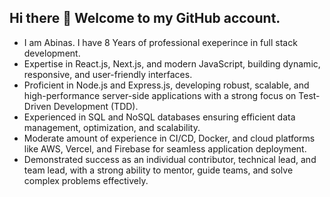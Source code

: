 ## Hi there 👋 Welcome to my GitHub account.

- I am Abinas. I have 8 Years of professional exeperince in full stack development.
- Expertise in React.js, Next.js, and modern JavaScript, building dynamic, responsive, and user-friendly interfaces.
- Proficient in Node.js and Express.js, developing robust, scalable, and high-performance server-side applications with a strong focus on Test-Driven Development (TDD).
- Experienced in SQL and NoSQL databases ensuring efficient data management, optimization, and scalability.
- Moderate amount of experience in CI/CD, Docker, and cloud platforms like AWS, Vercel, and Firebase for seamless application deployment.
- Demonstrated success as an individual contributor, technical lead, and team lead, with a strong ability to mentor, guide teams, and solve complex problems effectively.
<!--
**abinasn/abinasn** is a ✨ _special_ ✨ repository because its `README.md` (this file) appears on your GitHub profile.

Here are some ideas to get you started:

- 🔭 I’m currently working on ...
- 🌱 I’m currently learning ...
- 👯 I’m looking to collaborate on ...
- 🤔 I’m looking for help with ...
- 💬 Ask me about ...
- 📫 How to reach me: ...
- 😄 Pronouns: ...
- ⚡ Fun fact: ...
-->
